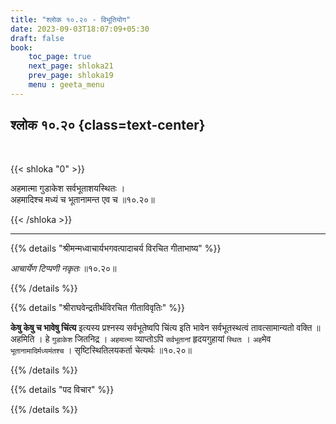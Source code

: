 ```yaml
---
title: "श्लोक १०.२० - विभूतियोग"
date: 2023-09-03T18:07:09+05:30
draft: false
book:
    toc_page: true
    next_page: shloka21
    prev_page: shloka19
    menu : geeta_menu
---
```




## श्लोक १०.२० {class=text-center}

<br/>

{{< shloka  "0"  >}}

अहमात्मा गुडाकेश सर्वभूताशयस्थितः ।  
अहमादिश्च मध्यं च भूतानामन्त एव च ॥१०.२०॥  

{{< /shloka >}}

---


{{% details "श्रीमन्मध्वाचार्यभगवत्पादाचर्य विरचित  गीताभाष्य" %}}

*आचार्येण टिप्पणी नकृतः*  ॥१०.२०॥ 

{{% /details %}}



{{% details "श्रीराघवेन्द्रतीर्थविरचित गीताविवृतिः" %}}

**केषु केषु च भावेषु चिंत्य** इत्यस्य प्रश्नस्य 
सर्वभूतेष्वपि चिंत्य इति भावेन सर्वभूतस्थत्वं 
तावत्सामान्यतो वक्ति ॥ अहमिति । हे `गुडाकेश`
जितनिद्र । `अहमात्मा` व्याप्तोऽपि `सर्वभूतानां` 
हृदयगुहायां `स्थितः` । `अह`मेव 
`भूतानामादिर्मध्यमंतश्च` । 
सृष्टिस्थितिलयकर्ता चेत्यर्थः  ॥१०.२०॥ 

{{% /details %}}



{{% details "पद विचार" %}}


{{% /details %}}
